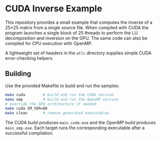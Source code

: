 # CUDA Inverse Example

This repository provides a small example that computes the inverse of a 25×25 matrix from a single source file. When compiled with CUDA the program launches a single block of 25 threads to perform the LU decomposition and inversion on the GPU. The same code can also be compiled for CPU execution with OpenMP.

A lightweight set of headers in the `atlc` directory supplies simple CUDA error-checking helpers.

## Building

Use the provided Makefile to build and run the samples:

```bash
make cuda        # build and run the CUDA version
make omp         # build and run the OpenMP version
# override the GPU architecture if needed
make cuda SM_VER=80
make clean       # remove generated executables
```

The CUDA build produces `main_cuda.exe` and the OpenMP build produces `main_omp.exe`. Each target runs the corresponding executable after a successful compilation.
